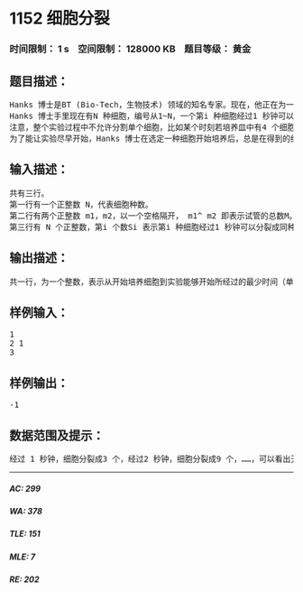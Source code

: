 # 1152 细胞分裂   
### 时间限制： 1 s&nbsp;&nbsp;&nbsp;&nbsp;空间限制： 128000 KB&nbsp;&nbsp;&nbsp;&nbsp;题目等级： 黄金  
## 题目描述：  

<pre>
Hanks 博士是BT (Bio-Tech，生物技术) 领域的知名专家。现在，他正在为一个细胞实验做准备工作：培养细胞样本。  
Hanks 博士手里现在有N 种细胞，编号从1~N，一个第i 种细胞经过1 秒钟可以分裂为Si 个同种细胞（Si 为正整数）。现在他需要选取某种细胞的一个放进培养皿，让其自由分裂，进行培养。一段时间以后，再把培养皿中的所有细胞平均分入M 个试管，形成M 份样本，用于实验。Hanks 博士的试管数M 很大，普通的计算机的基本数据类型无法存储这样大的M 值，但万幸的是，M 总可以表示为m1 的m2 次方，即M = m1^ m2 ，其中m1，m2 均为基本数据类型可以存储的正整数。  
注意，整个实验过程中不允许分割单个细胞，比如某个时刻若培养皿中有4 个细胞，Hanks 博士可以把它们分入2 个试管，每试管内2 个，然后开始实验。但如果培养皿中有5个细胞，博士就无法将它们均分入2 个试管。此时，博士就只能等待一段时间，让细胞们继续分裂，使得其个数可以均分，或是干脆改换另一种细胞培养。  
为了能让实验尽早开始，Hanks 博士在选定一种细胞开始培养后，总是在得到的细胞“刚好可以平均分入M 个试管”时停止细胞培养并开始实验。现在博士希望知道，选择哪种细胞培养，可以使得实验的开始时间最早。
</pre>
  
  
## 输入描述：  

<pre>
共有三行。  
第一行有一个正整数 N，代表细胞种数。  
第二行有两个正整数 m1，m2，以一个空格隔开， m1^ m2 即表示试管的总数M。  
第三行有 N 个正整数，第i 个数Si 表示第i 种细胞经过1 秒钟可以分裂成同种细胞的个数。
</pre>
  
  
## 输出描述：  

<pre>
共一行，为一个整数，表示从开始培养细胞到实验能够开始所经过的最少时间（单位为秒）。如果无论 Hanks 博士选择哪种细胞都不能满足要求，则输出整数-1。
</pre>
  
  
## 样例输入：  

<pre>
1  
2 1  
3
</pre>
  
  
## 样例输出：  

<pre>
-1
</pre>
  
  
## 数据范围及提示：  

<pre>
经过 1 秒钟，细胞分裂成3 个，经过2 秒钟，细胞分裂成9 个，……，可以看出无论怎么分裂，细胞的个数都是奇数，因此永远不能分入2 个试管。
</pre>
  
  
***  

##### AC: 299  
##### WA: 378  
##### TLE: 151  
##### MLE: 7  
##### RE: 202  
